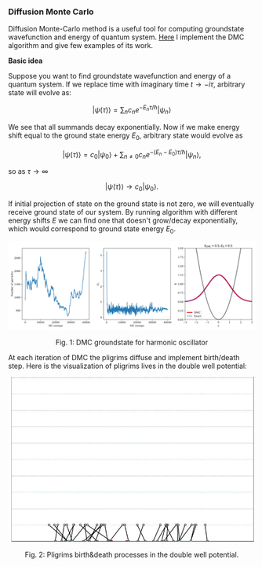 ### Diffusion Monte Carlo

Diffusion Monte-Carlo method is a useful tool for computing groundstate wavefunction and energy of quantum system. [Here]() I implement the DMC algorithm and give few examples of its work.

__Basic idea__

Suppose you want to find groundstate wavefunction and energy of a quantum system. If we replace time with imaginary time $t \rightarrow - i\tau$, arbitrary state will evolve as:

$$\left| \psi(\tau) \right>  = \sum_{n}c_n e^{- E_n \tau/ \hbar} \left| \psi_n \right>$$

We see that all summands decay exponentially. Now if we make energy shift equal to the ground state energy $E_0$, arbitrary state would evolve as

$$\left| \psi(\tau) \right>  =c_0 \left| \psi_0 \right>  + \sum_{n \neq 0}c_n e^{- (E_n-E_0) \tau/ \hbar} \left| \psi_n \right>,$$

so as $\tau \rightarrow \infty$ 

$$\left| \psi(\tau) \right> \rightarrow c_0 \left| \psi_0 \right> .$$

If initial projection of state on the ground state is not zero, we will eventually receive ground state of our system. By running algorithm with different energy shifts $E$ we can find one that doesn't grow/decay exponentially, which would correspond to ground state energy $E_0$.


<p align="center">
  <img src="/projects/sources/harmonic.jpg" />
  <p align="center">
    Fig. 1: DMC groundstate for harmonic oscillator
  </p> 
</p>

At each iteration of DMC the pligrims diffuse and implement birth/death step. Here is the visualization of pligrims lives in the double well potential:

<p align="center">
  <img src="/projects/sources/dw_path_crop.gif" />
  <p align="center">
    Fig. 2: Pligrims birth&death processes in the double well potential.
  </p> 
</p>

